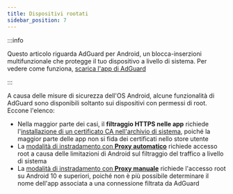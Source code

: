```yaml
---
title: Dispositivi rootati
sidebar_position: 7
---
```


:::info

Questo articolo riguarda AdGuard per Android, un blocca-inserzioni multifunzionale che protegge il tuo dispositivo a livello di sistema. Per vedere come funziona, [scarica l'app di AdGuard](https://agrd.io/download-kb-adblock)

:::

A causa delle misure di sicurezza dell'OS Android, alcune funzionalità di AdGuard sono disponibili soltanto sui dispositivi con permessi di root. Eccone l'elenco:

- Nella maggior parte dei casi, il **filtraggio HTTPS nelle app** richiede l'[installazione di un certificato CA nell'archivio di sistema](/adguard-for-android/features/settings#security-certificates), poiché la maggior parte delle app non si fida dei certificati nello store utente
- La [modalità di instradamento con **Proxy automatico**](/adguard-for-android/features/settings#routing-mode) richiede accesso root a causa delle limitazioni di Android sul filtraggio del traffico a livello di sistema
- La [modalità di instradamento con **Proxy manuale**](/adguard-for-android/features/settings#routing-mode) richiede l'accesso root su Android 10 e superiori, poiché non è più possibile determinare il nome dell'app associata a una connessione filtrata da AdGuard
